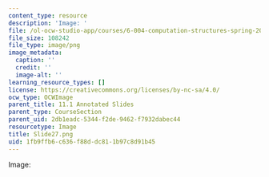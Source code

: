 ```yaml
---
content_type: resource
description: 'Image: '
file: /ol-ocw-studio-app/courses/6-004-computation-structures-spring-2017/1fb9ffb6c636f88ddc811b97c8d91b45_Slide27.png
file_size: 108242
file_type: image/png
image_metadata:
  caption: ''
  credit: ''
  image-alt: ''
learning_resource_types: []
license: https://creativecommons.org/licenses/by-nc-sa/4.0/
ocw_type: OCWImage
parent_title: 11.1 Annotated Slides
parent_type: CourseSection
parent_uid: 2db1eadc-5344-f2de-9462-f7932dabec44
resourcetype: Image
title: Slide27.png
uid: 1fb9ffb6-c636-f88d-dc81-1b97c8d91b45
---
```

Image: 